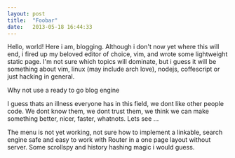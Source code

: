 ```yaml
---
layout: post
title:  "Foobar"
date:   2013-05-18 16:44:33
---
```

Hello, world! Here i am, blogging. Although i don't now yet where this will end, i fired up my beloved editor of choice, vim, and wrote some lightweight static page. I'm not sure which topics will dominate, but i guess it will be something about vim, linux (may include arch love), nodejs, coffescript or just hacking in general.

Why not use a ready to go blog engine

I guess thats an illness everyone has in this field, we dont like other people code. We dont know them, we dont trust them, we think we can make something better, nicer, faster, whatnots. Lets see ...

The menu is not yet working, not sure how to implement a linkable, search engine safe and easy to work with Router in a one page layout without server. Some scrollspy and history hashing magic i would guess.
